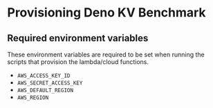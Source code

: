 # Provisioning Deno KV Benchmark
## Required environment variables
These environment variables are required to be set when
running the scripts that provision the lambda/cloud functions.

 - `AWS_ACCESS_KEY_ID`
 - `AWS_SECRET_ACCESS_KEY`
 - `AWS_DEFAULT_REGION`
 - `AWS_REGION`
